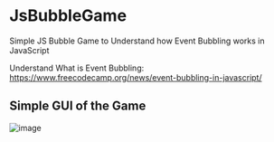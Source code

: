 # JsBubbleGame
Simple JS Bubble Game to Understand how Event Bubbling works in JavaScript

Understand What is Event Bubbling: https://www.freecodecamp.org/news/event-bubbling-in-javascript/


## Simple GUI of the Game
![image](https://github.com/MimAhmed/JsBubbleGame/assets/22432925/b26705e0-4e95-49d6-a063-693f55fccee3)
